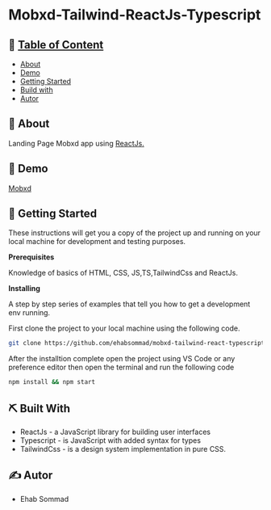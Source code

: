 # Mobxd-Tailwind-ReactJs-Typescript

## 📝 [Table of Content](#about)

- [About](#about)
- [Demo](#demo)
- [Getting Started](#getting_started)
- [Build with](#built_with)
- [Autor](#autor)

## 🧐 About <a name = "about"></a> 

Landing Page Mobxd app using [ReactJs.](https://reactjs.org/)

## 🎥 Demo <a name = "demo"></a>

[Mobxd](https://mobxd-tailwind-react-typescript-sigma.vercel.app/)

## 🏁 Getting Started

These instructions will get you a copy of the project up and running on your local machine for development and testing purposes.

**Prerequisites**

Knowledge of basics of HTML, CSS, JS,TS,TailwindCss and ReactJs.

**Installing**

A step by step series of examples that tell you how to get a development env running.

First clone the project to your local machine using the following code.


```bash
git clone https://github.com/ehabsommad/mobxd-tailwind-react-typescript.git
```

After the installtion complete open the project using VS Code or any preference editor then open the terminal and run the following code

```bash
npm install && npm start
```
## ⛏️ Built With

* ReactJs - a JavaScript library for building user interfaces
* Typescript - is JavaScript with added syntax for types
* TailwindCss -  is a design system implementation in pure CSS.

## ✍️ Autor

* Ehab Sommad 